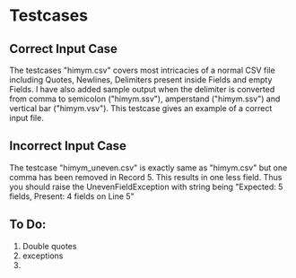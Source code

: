 # Testcases

## Correct Input Case

The testcases "himym.csv" covers most intricacies of a normal CSV file including Quotes, Newlines, Delimiters present
inside Fields and empty Fields. I have also added sample output when the delimiter is converted from comma to semicolon
("himym.ssv"), amperstand ("himym.ssv") and vertical bar ("himym.vsv"). This testcase gives an example of a correct
input file.

## Incorrect Input Case

The testcase "himym_uneven.csv" is exactly same as "himym.csv" but one comma has been removed in Record 5. This results
in one less field. Thus you should raise the UnevenFieldException with string being "Expected: 5 fields, Present: 4 fields on Line 5"

## To Do:

1. Double quotes
2. exceptions
3.
